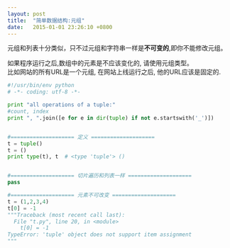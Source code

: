 ```yaml
---
layout: post
title:  "简单数据结构:元组"
date:   2015-01-01 23:26:10 +0800
---
```


元组和列表十分类似，只不过元组和字符串一样是**不可变的**,即你不能修改元组。

如果程序运行之后,数组中的元素是不应该变化的, 请使用元组类型。  
比如网站的所有URL是一个元组, 在网站上线运行之后, 他的URL应该是固定的.

```py
#!/usr/bin/env python
# -*- coding: utf-8 -*-

print "all operations of a tuple:"
#count, index
print ", ".join([e for e in dir(tuple) if not e.startswith('_')])


#==================== 定义 ====================
t = tuple()
t = ()
print type(t), t  # <type 'tuple'> ()


#==================== 切片遍历和列表一样 ====================
pass

#==================== 元素不可改变 ====================
t = (1,2,3,4)
t[0] = -1
"""Traceback (most recent call last):
  File "t.py", line 20, in <module>
    t[0] = -1
TypeError: 'tuple' object does not support item assignment
"""
```
